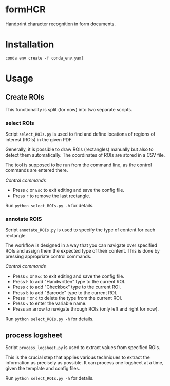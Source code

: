 # formHCR
Handprint character recognition in form documents.


# Installation

```
conda env create -f conda_env.yaml
```

# Usage

## Create ROIs

This functionality is split (for now) into two separate scripts.

### select ROIs

Script `select_ROIs.py` is used to find and define locations of regions of interest (ROIs) in the given PDF.

Generally, it is possible to draw ROIs (rectangles) manually but also to detect them automatically.
The coordinates of ROIs are stored in a CSV file.

The tool is supposed to be run from the command line, as the control commands are entered there.

*Control commands*

* Press `q` or `Esc` to exit editing and save the config file.
* Press `r` to remove the last rectangle.

Run `python select_ROIs.py -h` for details.

### annotate ROIS

Script `annotate_ROIs.py` is used to specify the type of content for each rectangle.

The workflow is designed in a way that you can navigate over specified ROIs and assign them the expected type of their content.
This is done by pressing appropriate control commands.

*Control commands*

* Press `q` or `Esc` to exit editing and save the config file.
* Press `h` to add "Handwritten" type to the current ROI.
* Press `c` to add "Checkbox" type to the current ROI.
* Press `b` to add "Barcode" type to the current ROI.
* Press `r` or `d` to delete the type from the current ROI.
* Press `v` to enter the variable name.
* Press an arrow to navigate through ROIs (only left and right for now).

Run `python select_ROIs.py -h` for details.

## process logsheet

Script `process_logsheet.py` is used to extract values from specified ROIs.

This is the crucial step that applies various techniques to extract the information as precisely as possible.
It can process one logsheet at a time, given the template and config files.

Run `python select_ROIs.py -h` for details.
